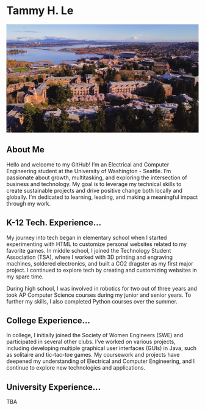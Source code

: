 # Tammy H. Le

![Tammy](uw.jpg)

## About Me 

Hello and welcome to my GitHub! I’m an Electrical and Computer Engineering student at the University of Washington - Seattle. I’m passionate about growth, multitasking, and exploring the intersection of business and technology. My goal is to leverage my technical skills to create sustainable projects and drive positive change both locally and globally. I’m dedicated to learning, leading, and making a meaningful impact through my work.

##  K-12 Tech. Experience...
My journey into tech began in elementary school when I started experimenting with HTML to customize personal websites related to my favorite games. In middle school, I joined the Technology Student Association (TSA), where I worked with 3D printing and engraving machines, soldered electronics, and built a CO2 dragster as my first major project. I continued to explore tech by creating and customizing websites in my spare time.

During high school, I was involved in robotics for two out of three years and took AP Computer Science courses during my junior and senior years. To further my skills, I also completed Python courses over the summer.

##  College Experience...
In college, I initially joined the Society of Women Engineers (SWE) and participated in several other clubs. I’ve worked on various projects, including developing multiple graphical user interfaces (GUIs) in Java, such as solitaire and tic-tac-toe games. My coursework and projects have deepened my understanding of Electrical and Computer Engineering, and I continue to explore new technologies and applications. 

##  University Experience...
TBA

